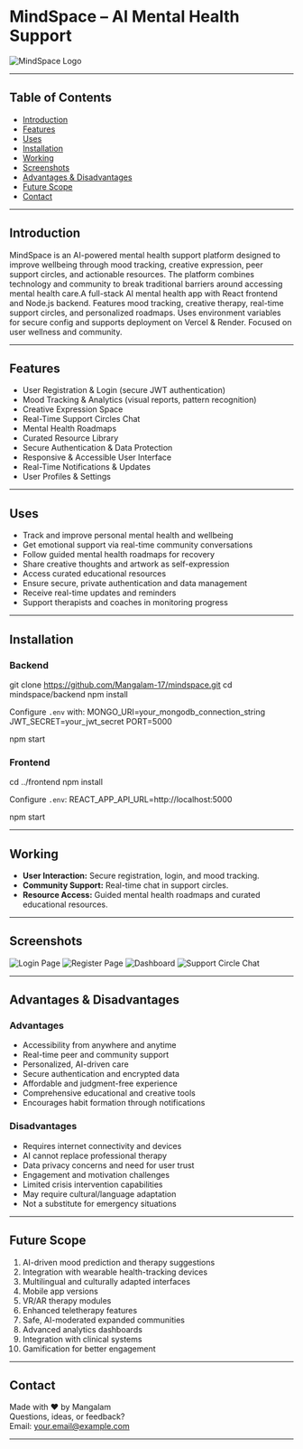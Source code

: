# MindSpace – AI Mental Health Support

![MindSpace Logo](./images/mindspace-logo.png)

---

## Table of Contents

- [Introduction](#introduction)
- [Features](#features)
- [Uses](#uses)
- [Installation](#installation)
- [Working](#working)
- [Screenshots](#screenshots)
- [Advantages & Disadvantages](#advantages--disadvantages)
- [Future Scope](#future-scope)
- [Contact](#contact)

---

## Introduction

MindSpace is an AI-powered mental health support platform designed to improve wellbeing through mood tracking, creative expression, peer support circles, and actionable resources. The platform combines technology and community to break traditional barriers around accessing mental health care.A full-stack AI mental health app with React frontend and Node.js backend. Features mood tracking, creative therapy, real-time support circles, and personalized roadmaps. Uses environment variables for secure config and supports deployment on Vercel &amp; Render. Focused on user wellness and community.

---

## Features

- User Registration & Login (secure JWT authentication)
- Mood Tracking & Analytics (visual reports, pattern recognition)
- Creative Expression Space
- Real-Time Support Circles Chat
- Mental Health Roadmaps
- Curated Resource Library
- Secure Authentication & Data Protection
- Responsive & Accessible User Interface
- Real-Time Notifications & Updates
- User Profiles & Settings

---

## Uses

- Track and improve personal mental health and wellbeing
- Get emotional support via real-time community conversations
- Follow guided mental health roadmaps for recovery
- Share creative thoughts and artwork as self-expression
- Access curated educational resources
- Ensure secure, private authentication and data management
- Receive real-time updates and reminders
- Support therapists and coaches in monitoring progress

---

## Installation

### Backend
git clone https://github.com/Mangalam-17/mindspace.git
cd mindspace/backend
npm install


Configure `.env` with:
MONGO_URI=your_mongodb_connection_string
JWT_SECRET=your_jwt_secret
PORT=5000

npm start


### Frontend

cd ../frontend
npm install

Configure `.env`:
REACT_APP_API_URL=http://localhost:5000

npm start


---

## Working

- **User Interaction:** Secure registration, login, and mood tracking.
- **Community Support:** Real-time chat in support circles.
- **Resource Access:** Guided mental health roadmaps and curated educational resources.

---

## Screenshots

![Login Page](./images/login-page.png)
![Register Page](./images/register-page.png)
![Dashboard](./images/dashboard.png)
![Support Circle Chat](./images/support-circle-chat.png)

---

## Advantages & Disadvantages

### Advantages
- Accessibility from anywhere and anytime
- Real-time peer and community support
- Personalized, AI-driven care
- Secure authentication and encrypted data
- Affordable and judgment-free experience
- Comprehensive educational and creative tools
- Encourages habit formation through notifications

### Disadvantages
- Requires internet connectivity and devices
- AI cannot replace professional therapy
- Data privacy concerns and need for user trust
- Engagement and motivation challenges
- Limited crisis intervention capabilities
- May require cultural/language adaptation
- Not a substitute for emergency situations

---

## Future Scope

1. AI-driven mood prediction and therapy suggestions
2. Integration with wearable health-tracking devices
3. Multilingual and culturally adapted interfaces
4. Mobile app versions
5. VR/AR therapy modules
6. Enhanced teletherapy features
7. Safe, AI-moderated expanded communities
8. Advanced analytics dashboards
9. Integration with clinical systems
10. Gamification for better engagement

---

## Contact

Made with ❤️ by Mangalam  
Questions, ideas, or feedback?  
Email: your.email@example.com

---


